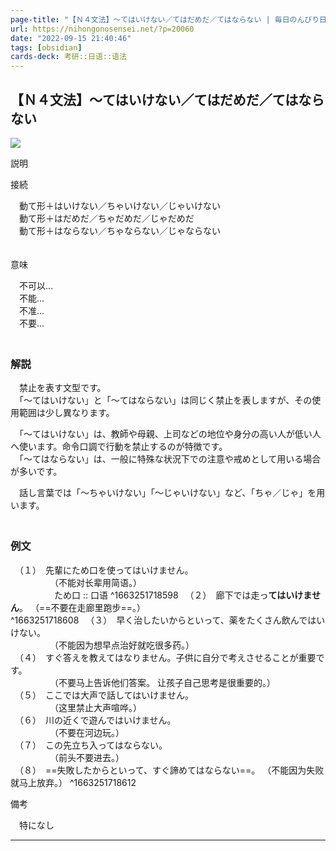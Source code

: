 ```yaml
---
page-title: "【Ｎ４文法】～てはいけない／てはだめだ／てはならない | 毎日のんびり日本語教師"
url: https://nihongonosensei.net/?p=20060
date: "2022-09-15 21:40:46"
tags: [obsidian] 
cards-deck: 考研::日语::语法
---
```

## 【Ｎ４文法】～てはいけない／てはだめだ／てはならない

![](https://nihongonosensei.net/pic/n4n5top.png)

説明

接続

　動て形＋はいけない／ちゃいけない／じゃいけない  
　動て形＋はだめだ／ちゃだめだ／じゃだめだ  
　動て形＋はならない／ちゃならない／じゃならない  
　

意味

　不可以…  
　不能…  
　不准…  
　不要…  
　

### 解説

　禁止を表す文型です。  
　「～てはいけない」と「～てはならない」は同じく禁止を表しますが、その使用範囲は少し異なります。

　「～てはいけない」は、教師や母親、上司などの地位や身分の高い人が低い人へ使います。命令口調で行動を禁止するのが特徴です。  
　「～てはならない」は、一般に特殊な状況下での注意や戒めとして用いる場合が多いです。

　話し言葉では「～ちゃいけない」「～じゃいけない」など、「ちゃ／じゃ」を用います。  
　

### 例文

　（１）　先輩にため口を使ってはいけません。  
　　　　　（不能对长辈用简语。）  
　　　　　ため口 :: 口语 ^1663251718598
　（２）　廊下では走っ**てはいけません**。  （==不要在走廊里跑步==。）  
^1663251718608
　（３）　早く治したいからといって、薬をたくさん飲んではいけない。  
　　　　　（不能因为想早点治好就吃很多药。）  
　（４）　すぐ答えを教えてはなりません。子供に自分で考えさせることが重要です。  
　　　　　（不要马上告诉他们答案。 让孩子自己思考是很重要的。）  
　（５）　ここでは大声で話してはいけません。  
　　　　　（这里禁止大声喧哗。）  
　（６）　川の近くで遊んではいけません。  
　　　　　（不要在河边玩。）  
　（７）　この先立ち入ってはならない。  
　　　　　（前头不要进去。）  
　（８）　==失敗したからといって、すぐ諦めてはならない==。  （不能因为失败就马上放弃。）
^1663251718612

備考

　特になし

---
